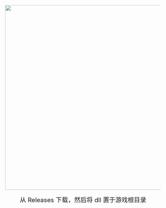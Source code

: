 <div align="center">
  <img src="assets/images/demo.png" alt="" width="600px"></div>
<br />
<div align="center" style="font-size: 20px">从 Releases 下载，然后将 dll 置于游戏根目录</div>
